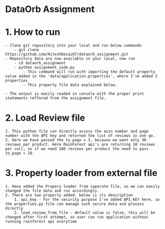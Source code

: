 # DataOrb Assignment

# 1. How to run
    - Clone git repository into your local and run below commands
        - git clone https://github.com/HiteshDesai07/dataorb_assignment.git
    - Repository data are now available in your local, now run
        - cd dataorb_assignment
        - python assignment_code.py
            - This command will run with importing the default property value added in the 'data/application.properties', where I've added 2 properties
            - This property file data explained below.

    - The output is easily readed in console with the proper print statements reffered from the assignment file.

# 2. Load Review file
    1. This python file can directly access the asin number and page number with the API key and returned the list of reviews in one go.
    2. Here we have passed the to_page = 3, because we want only 30 reviews per product. Here RainForest api's are returning 10 reviews per call, so if we need 100 reviews per product the need to pass to_page = 10.


# 3. Property loader from external file
    1. Have added the Propery loader from saperate file, so we can easily changed the file data and run accordingly.
    2. There are two property added. below is its description
        1. api_key - For the security purpose I've added API_KEY here, so the properties.py file can manage such secure data and process directly
        2. load_review_from_file - default value is false, this will be changed after first attempt, so user can run application without running rainforest api everytime

